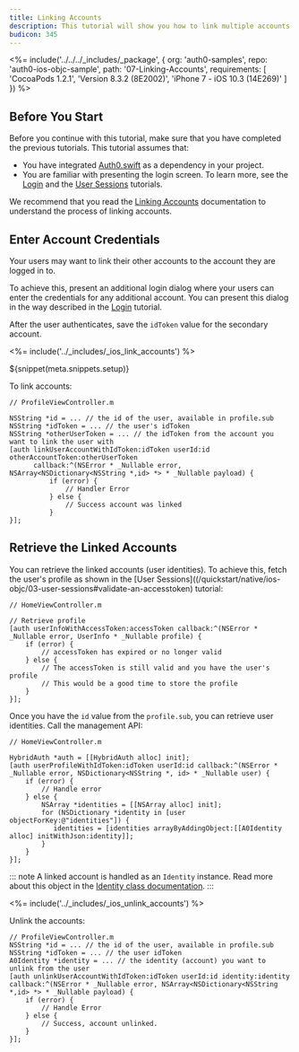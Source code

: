```yaml
---
title: Linking Accounts
description: This tutorial will show you how to link multiple accounts within the same user.
budicon: 345
---
```


<%= include('../../../_includes/_package', {
  org: 'auth0-samples',
  repo: 'auth0-ios-objc-sample',
  path: '07-Linking-Accounts',
  requirements: [
    'CocoaPods 1.2.1',
    'Version 8.3.2 (8E2002)',
    'iPhone 7 - iOS 10.3 (14E269)'
  ]
}) %>

## Before You Start

Before you continue with this tutorial, make sure that you have completed the previous tutorials. This tutorial assumes that:
* You have integrated [Auth0.swift](https://github.com/auth0/Auth0.swift/) as a dependency in your project. 
* You are familiar with presenting the login screen. To learn more, see the [Login](/quickstart/native/ios-objc/00-login) and the [User Sessions](/quickstart/native/ios-objc/03-user-sessions) tutorials.

We recommend that you read the [Linking Accounts](/link-accounts) documentation to understand the process of linking accounts.

## Enter Account Credentials

Your users may want to link their other accounts to the account they are logged in to. 

To achieve this, present an additional login dialog where your users can enter the credentials for any additional account. You can present this dialog in the way described in the [Login](/quickstart/native/ios-objc/00-login#implement-the-login) tutorial.

After the user authenticates, save the `idToken` value for the secondary account.

<%= include('../_includes/_ios_link_accounts') %>

${snippet(meta.snippets.setup)}

To link accounts:

```objc
// ProfileViewController.m

NSString *id = ... // the id of the user, available in profile.sub
NSString *idToken = ... // the user's idToken
NSString *otherUserToken = ... // the idToken from the account you want to link the user with
[auth linkUserAccountWithIdToken:idToken userId:id otherAccountToken:otherUserToken
      callback:^(NSError * _Nullable error, NSArray<NSDictionary<NSString *,id> *> * _Nullable payload) {
          if (error) {
              // Handler Error
          } else {
              // Success account was linked
          }
}];
```

## Retrieve the Linked Accounts

You can retrieve the linked accounts (user identities). To achieve this, fetch the user's profile as shown in the [User Sessions]((/quickstart/native/ios-objc/03-user-sessions#validate-an-accesstoken) tutorial:

```objc
// HomeViewController.m

// Retrieve profile
[auth userInfoWithAccessToken:accessToken callback:^(NSError * _Nullable error, UserInfo * _Nullable profile) {
    if (error) {
        // accessToken has expired or no longer valid
    } else {
        // The accessToken is still valid and you have the user's profile
        // This would be a good time to store the profile
    }
}];
```

Once you have the `id` value from the `profile.sub`, you can retrieve user identities. Call the management API:

```objc
// HomeViewController.m

HybridAuth *auth = [[HybridAuth alloc] init];
[auth userProfileWithIdToken:idToken userId:id callback:^(NSError * _Nullable error, NSDictionary<NSString *, id> * _Nullable user) {
    if (error) {
        // Handle error
    } else {
        NSArray *identities = [[NSArray alloc] init];
        for (NSDictionary *identity in [user objectForKey:@"identities"]) {
           identities = [identities arrayByAddingObject:[[A0Identity alloc] initWithJson:identity]];
        }
    }
}];
```

::: note
A linked account is handled as an `Identity` instance. Read more about this object in the [Identity class documentation](https://github.com/auth0/Auth0.swift/blob/master/Auth0/Identity.swift).
:::

<%= include('../_includes/_ios_unlink_accounts') %>

Unlink the accounts:

```objc
// ProfileViewController.m
NSString *id = ... // the id of the user, available in profile.sub
NSString *idToken = ... // the user idToken
A0Identity *identity = ... // the identity (account) you want to unlink from the user
[auth unlinkUserAccountWithIdToken:idToken userId:id identity:identity callback:^(NSError * _Nullable error, NSArray<NSDictionary<NSString *,id> *> * _Nullable payload) {
    if (error) {
        // Handle Error
    } else {
        // Success, account unlinked.
    }
}];
```
